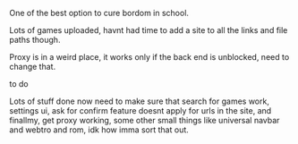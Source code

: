 One of the best option to cure bordom in school. 

Lots of games uploaded, havnt had time to add a site to all the links and file paths though.

Proxy is in a weird place, it works only if the back end is unblocked, need to change that.

to do 

Lots of stuff done now need to make sure that search for games work, settings ui, ask for confirm feature doesnt apply for urls in the site, and finallmy, get proxy working, some other small things like universal navbar and webtro and rom, idk how imma sort that out.
